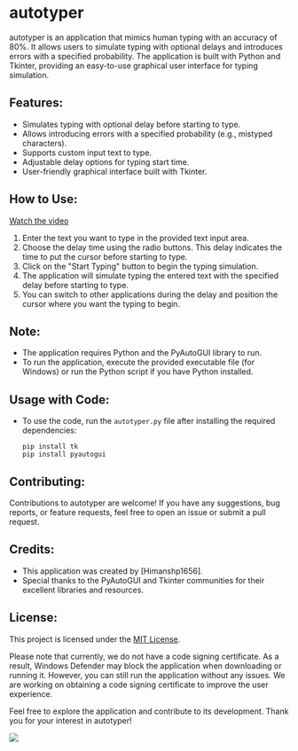 # autotyper

autotyper is an application that mimics human typing with an accuracy of 80%. It allows users to simulate typing with optional delays and introduces errors with a specified probability. The application is built with Python and Tkinter, providing an easy-to-use graphical user interface for typing simulation.

## Features:

- Simulates typing with optional delay before starting to type.
- Allows introducing errors with a specified probability (e.g., mistyped characters).
- Supports custom input text to type.
- Adjustable delay options for typing start time.
- User-friendly graphical interface built with Tkinter.

## How to Use:

[Watch the video](https://www.youtube.com/watch?v=QJkFHR3g8eQ)

1. Enter the text you want to type in the provided text input area.
2. Choose the delay time using the radio buttons. This delay indicates the time to put the cursor before starting to type.
3. Click on the "Start Typing" button to begin the typing simulation.
4. The application will simulate typing the entered text with the specified delay before starting to type.
5. You can switch to other applications during the delay and position the cursor where you want the typing to begin.

## Note:

- The application requires Python and the PyAutoGUI library to run. 
- To run the application, execute the provided executable file (for Windows) or run the Python script if you have Python installed.

## Usage with Code:

- To use the code, run the `autotyper.py` file after installing the required dependencies:
    ```
    pip install tk
    pip install pyautogui
    ```

## Contributing:

Contributions to autotyper are welcome! If you have any suggestions, bug reports, or feature requests, feel free to open an issue or submit a pull request.

## Credits:

- This application was created by [Himanshp1656].
- Special thanks to the PyAutoGUI and Tkinter communities for their excellent libraries and resources.

## License:

This project is licensed under the [MIT License](LICENSE).

Please note that currently, we do not have a code signing certificate. As a result, Windows Defender may block the application when downloading or running it. However, you can still run the application without any issues. We are working on obtaining a code signing certificate to improve the user experience.

Feel free to explore the application and contribute to its development. Thank you for your interest in autotyper!

<img src="https://t.bkit.co/w_65eb1b2cc26d8.gif" />
